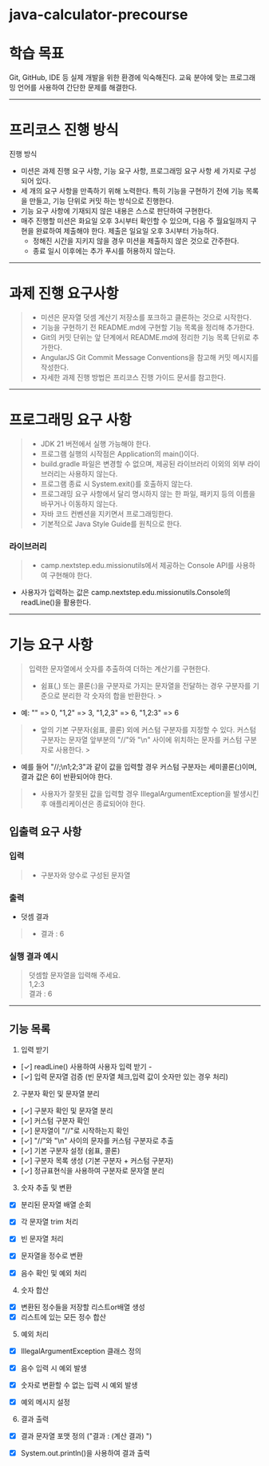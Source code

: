 # java-calculator-precourse

# 학습 목표

Git, GitHub, IDE 등 실제 개발을 위한 환경에 익숙해진다.
교육 분야에 맞는 프로그래밍 언어를 사용하여 간단한 문제를 해결한다.

---

# 프리코스 진행 방식

진행 방식

- 미션은 과제 진행 요구 사항, 기능 요구 사항, 프로그래밍 요구 사항 세 가지로 구성되어 있다.
- 세 개의 요구 사항을 만족하기 위해 노력한다. 특히 기능을 구현하기 전에 기능 목록을 만들고, 기능 단위로 커밋 하는 방식으로 진행한다.
- 기능 요구 사항에 기재되지 않은 내용은 스스로 판단하여 구현한다.
- 매주 진행할 미션은 화요일 오후 3시부터 확인할 수 있으며, 다음 주 월요일까지 구현을 완료하여 제출해야 한다. 제출은 일요일 오후 3시부터 가능하다.
    - 정해진 시간을 지키지 않을 경우 미션을 제출하지 않은 것으로 간주한다.
    - 종료 일시 이후에는 추가 푸시를 허용하지 않는다.

---

# 과제 진행 요구사항

> - 미션은 문자열 덧셈 계산기 저장소를 포크하고 클론하는 것으로 시작한다.
> - 기능을 구현하기 전 README.md에 구현할 기능 목록을 정리해 추가한다.
> - Git의 커밋 단위는 앞 단계에서 README.md에 정리한 기능 목록 단위로 추가한다.
> - AngularJS Git Commit Message Conventions을 참고해 커밋 메시지를 작성한다.
> - 자세한 과제 진행 방법은 프리코스 진행 가이드 문서를 참고한다.

---

# 프로그래밍 요구 사항

> - JDK 21 버전에서 실행 가능해야 한다.
> - 프로그램 실행의 시작점은 Application의 main()이다.
> - build.gradle 파일은 변경할 수 없으며, 제공된 라이브러리 이외의 외부 라이브러리는 사용하지 않는다.
> - 프로그램 종료 시 System.exit()를 호출하지 않는다.
> - 프로그래밍 요구 사항에서 달리 명시하지 않는 한 파일, 패키지 등의 이름을 바꾸거나 이동하지 않는다.
> - 자바 코드 컨벤션을 지키면서 프로그래밍한다.
> - 기본적으로 Java Style Guide를 원칙으로 한다.

### 라이브러리

> - camp.nextstep.edu.missionutils에서 제공하는 Console API를 사용하여 구현해야 한다.

- 사용자가 입력하는 값은 camp.nextstep.edu.missionutils.Console의 readLine()을 활용한다.

---

# 기능 요구 사항

> 입력한 문자열에서 숫자를 추출하여 더하는 계산기를 구현한다.
> - 쉼표(,) 또는 콜론(:)을 구분자로 가지는 문자열을 전달하는 경우 구분자를 기준으로 분리한 각 숫자의 합을 반환한다.
    >

- 예: "" => 0, "1,2" => 3, "1,2,3" => 6, "1,2:3" => 6

> - 앞의 기본 구분자(쉼표, 콜론) 외에 커스텀 구분자를 지정할 수 있다. 커스텀 구분자는 문자열 앞부분의 "//"와 "\n" 사이에 위치하는 문자를 커스텀 구분자로 사용한다.
    >

- 예를 들어 "//;\n1;2;3"과 같이 값을 입력할 경우 커스텀 구분자는 세미콜론(;)이며, 결과 값은 6이 반환되어야 한다.

> - 사용자가 잘못된 값을 입력할 경우 IllegalArgumentException을 발생시킨 후 애플리케이션은 종료되어야 한다.

## 입출력 요구 사항

### 입력

> - 구분자와 양수로 구성된 문자열

### 출력

- 덧셈 결과

> - 결과 : 6

### 실행 결과 예시

> 덧셈할 문자열을 입력해 주세요.<br>
> 1,2:3<br>
> 결과 : 6


--- 

## 기능 목록

1. 입력 받기

- [✓] readLine() 사용하여 사용자 입력 받기 -
- [✓] 입력 문자열 검증 (빈 문자열 체크,입력 값이 숫자만 있는 경우 처리)


2. 구분자 확인 및 문자열 분리

- [✓] 구분자 확인 및 문자열 분리
- [✓] 커스텀 구분자 확인
- [✓] 문자열이 "//"로 시작하는지 확인
- [✓] "//"와 "\n" 사이의 문자를 커스텀 구분자로 추출
- [✓] 기본 구분자 설정 (쉼표, 콜론)
- [✓] 구분자 목록 생성 (기본 구분자 + 커스텀 구분자)
- [✓] 정규표현식을 사용하여 구분자로 문자열 분리

3. 숫자 추출 및 변환

- [x] 분리된 문자열 배열 순회
- [x] 각 문자열 trim 처리
- [x] 빈 문자열 처리
- [x] 문자열을 정수로 변환
- [x] 음수 확인 및 예외 처리


4. 숫자 합산

- [x] 변환된 정수들을 저장할 리스트or배열 생성
- [x] 리스트에 있는 모든 정수 합산

5. 예외 처리

- [x] IllegalArgumentException 클래스 정의
- [x] 음수 입력 시 예외 발생
- [x] 숫자로 변환할 수 없는 입력 시 예외 발생
- [x] 예외 메시지 설정


6. 결과 출력

- [x] 결과 문자열 포맷 정의 ("결과 : (계산 결과) ")
- [x] System.out.println()을 사용하여 결과 출력
  
